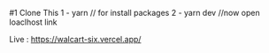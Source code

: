 #1 Clone This
1 - yarn   // for install packages
2 - yarn dev //now open loaclhost link 

Live : https://walcart-six.vercel.app/
